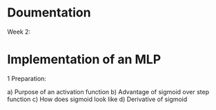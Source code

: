 # Doumentation

Week 2:

Implementation of an MLP
========================

1 Preparation:

a) Purpose of an activation function
b) Advantage of sigmoid over step function
c) How does sigmoid look like
d) Derivative of sigmoid


